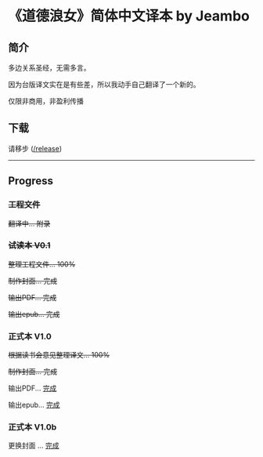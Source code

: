 # 《道德浪女》简体中文译本 by Jeambo

## 简介

多边关系圣经，无需多言。

因为台版译文实在是有些差，所以我动手自己翻译了一个新的。

仅限非商用，非盈利传播

## 下载

请移步 ([/release](https://github.com/jeambos/the_ethical_slut_zh_cn/releases))

***

## Progress

### ~~工程文件~~

~~翻译中... 附录~~

### ~~试读本 V0.1~~

~~整理工程文件... 100%~~

~~制作封面... 完成~~

~~输出PDF... 完成~~

~~输出epub... 完成~~

### 正式本 V1.0 

~~根据读书会意见整理译文... 100%~~

~~制作封面... 完成~~

输出PDF... [完成](https://github.com/jeambos/the_ethical_slut_zh_cn/releases/tag/v1.0)

输出epub... [完成](https://github.com/jeambos/the_ethical_slut_zh_cn/releases/tag/v1.0)

### 正式本 V1.0b

更换封面 ... [完成](https://github.com/jeambos/the_ethical_slut_zh_cn/releases/tag/v1.0b)
